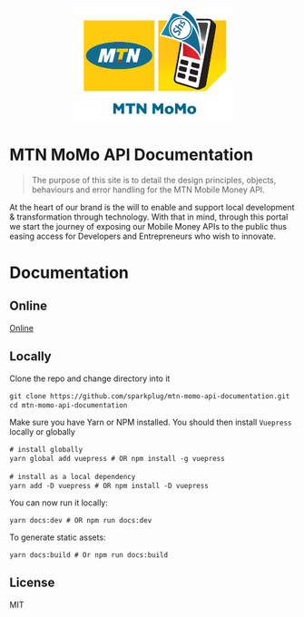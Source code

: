 <p align="center">
  <a href="https://pg-all.portal.azure-api.net/" target="_blank">
    <img width="280" src="/docs/.vuepress/public/momo.png" alt="MTN MoMo Logo">
  </a>
</p>



# MTN MoMo API Documentation

> The purpose of this site is to detail the design principles, objects, behaviours and error handling for the MTN Mobile Money API.

At the heart of our brand is the will to enable and support local development & transformation through technology. With that in mind, through this portal we start the journey of exposing our Mobile Money APIs to the public thus easing access for Developers and Entrepreneurs who wish to innovate. 

# Documentation

## Online 

[Online](https://sparkplug.github.io/mtn-momo-api-documentation/)

## Locally

Clone the repo and change directory into it

```
git clone https://github.com/sparkplug/mtn-momo-api-documentation.git
cd mtn-momo-api-documentation
```

Make sure you have Yarn or NPM installed. You should then install `Vuepress` locally or globally

```
# install globally
yarn global add vuepress # OR npm install -g vuepress

# install as a local dependency
yarn add -D vuepress # OR npm install -D vuepress

```

You can now run it locally:

```
yarn docs:dev # OR npm run docs:dev
```

To generate static assets:

```
yarn docs:build # Or npm run docs:build
```

## License

MIT